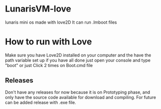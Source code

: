 # LunarisVM-love
lunaris mini os made with love2D
It can run .lmboot files

# How to run with Love

Make sure you have Love2D installed on your computer and the have the path variable set up
if you have all done just open your console and type "boot" or just Click 2 times on Boot.cmd file

## Releases
Don't have any releases for now because it is on Prototyping phase, and only have the source code available for download and compiling.
For future can be added release with .exe file.
